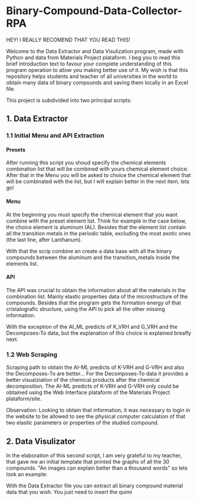 # Binary-Compound-Data-Collector-RPA

HEY! I REALLY RECOMEND THAT YOU READ THIS!

Welcome to the Data Extractor and Data Visulization program, made with Python and data from Materials Project plataform. I beg you to read this brief introduction text to favour your complete understanding of this program operation to allow you making better use of it. My wish is that this repository helps students and teacher of all universities in the world to obtain many data of binary compounds and saving them locally in an Excel file.

This project is subdivided into two principal scripts:

## 1. Data Extractor

### 1.1 Initial Menu and API Extraction

#### Presets

After running this script you shoud specify the chemical elements combination list that will be combined with yours chemical element choice. After that in the Menu you will be asked to choice the chemical element that will be combinated with the list, but I will explain better in the next item, lets go!

#### Menu
At the beginning you must specify the chemical element that you want combine with the preset element list. Think for example in the case below, the choice element is aluminum (AL). Besides that the element list contain all the transition metals in the periodic table, excluding the most exotic ones (the last line, after Lanthanum).

With that the scrip combine an create a data base with all the binary compounds between the aluminum and the transition_metals inside the elements list.

#### API

The API was crucial to obtain the information about all the materials in the combination list. Mainly elastic properties data of the microstructure of the compounds. Besides that the program gets the formation energy of that cristalografic structure, using the API to pick all the other missing information.

With the exception of the AI_ML predicts of K_VRH and G_VRH and the Decomposes-To data, but the explanation of this choice is explained breafly next. 

### 1.2 Web Scraping

Scraping path to obtain the AI-ML predicts of K-VRH and G-VRH and also the Decomposes-To are better... For the Decomposes-To data it provides a better visualziation of the chemical products after the chemical decomposition. The AI-ML predicts of K-VRH and G-VRH only could be obtained using the Web Interface plataform of the Materials Project plataform/site. 

Observation: Looking to obtain that information, it was necessary to login in the website to be allowed to see the physical computer calculation of that two elastic parameters or properties of the studied compound.

## 2. Data Visulizator

In the elaboration of this second script, I am very grateful to my teacher, that gave me an initial template that printed the graphs of all the 30 compounds.
"An images can explain better than a thousand words" so lets look an example:



With the Data Extractor file you can extract all binary compound material data that you wish. You just need to insert the quimi
